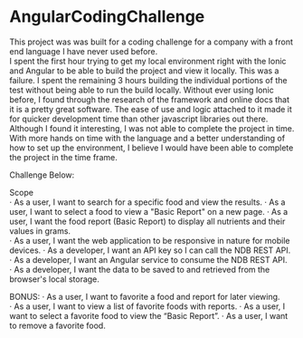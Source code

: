 # AngularCodingChallenge

This project was was built for a coding challenge for a company with a front end language I have never used before.  
I spent the first hour trying to get my local environment right with the Ionic and Angular to be able to build the project and view it locally. This was a failure. 
I spent the remaining 3 hours building the individual portions of the test without being able to run the build locally. 
Without ever using Ionic before, I found through the research of the framework and online docs that it is a pretty great software. 
The ease of use and logic attached to it made it for quicker development time than other javascript libraries out there. Although I found it interesting, I was not able to complete the project in time. 
With more hands on time with the language and a better understanding of how to set up the environment, I believe I would have been able to complete the project in the time frame. 


Challenge Below:

Scope  
·       As a user, I want to search for a specific food and view the results. 
·       As a user, I want to select a food to view a "Basic Report" on a new page. 
·       As a user, I want the food report (Basic Report) to display all nutrients and their values in grams.  
·       As a user, I want the web application to be responsive in nature for mobile devices. 
·       As a developer, I want an API key so I can call the NDB REST API.  
·       As a developer, I want an Angular service to consume the NDB REST API.  
·       As a developer, I want the data to be saved to and retrieved from the browser's local storage. 

BONUS: 
·       As a user, I want to favorite a food and report for later viewing.  
·       As a user, I want to view a list of favorite foods with reports. 
·       As a user, I want to select a favorite food to view the “Basic Report”. 
·       As a user, I want to remove a favorite food.  
